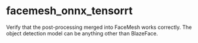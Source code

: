 # facemesh_onnx_tensorrt
Verify that the post-processing merged into FaceMesh works correctly. The object detection model can be anything other than BlazeFace.

